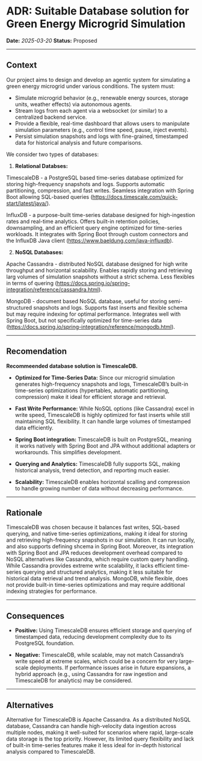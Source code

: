 # ADR: Suitable Database solution for Green Energy Microgrid Simulation

**Date:** _2025-03-20_
**Status:** Proposed

---

## Context

Our project aims to design and develop an agentic system for simulating a green energy microgrid under various conditions. The system must:

- Simulate microgrid behavior (e.g., renewable energy sources, storage units, weather effects) via autonomous agents.
- Stream logs from each agent via a websocket (or similar) to a centralized backend service.
- Provide a flexible, real-time dashboard that allows users to manipulate simulation parameters (e.g., control time speed, pause, inject events).
- Persist simulation snapshots and logs with fine-grained, timestamped data for historical analysis and future comparisons.

We consider two types of databases:

1. **Relational Databses:**

TimescaleDB - a PostgreSQL based time-series database optimized for storing high-frequency snapshots and logs. Supports automatic partitioning, compression, and fast writes. Seamless integration with Spring Boot allowing SQL-based queries (https://docs.timescale.com/quick-start/latest/java/).

InfluxDB - a purpose-built time-series database designed for high-ingestion rates and real-time analytics. Offers built-in retention policies, downsampling, and an efficient query engine optimized for time-series workloads. It integrates with Spring Boot through custom connectors and the InfluxDB Java client (https://www.baeldung.com/java-influxdb).

2. **NoSQL Databases:**

Apache Cassandra - distributed NoSQL database designed for high write throughput and horizontal scalability. Enables rapidly storing and retrieving larg volumes of simulation snapshots without a strict schema. Less flexibles in terms of quering (https://docs.spring.io/spring-integration/reference/cassandra.html).

MongoDB - document based NoSQL database, useful for storing semi-structured snapshots and logs. Supports fast inserts and flexible schema but may require indexing for optimal performance. Integrates well with Spring Boot, but not specifically optimized for time-series data (https://docs.spring.io/spring-integration/reference/mongodb.html).

---

## Recomendation

**Recommeended database solution is TimescaleDB.**

- **Optimized for Time-Series Data:** Since our microgrid simulation generates high-frequency snapshots and logs, TimescaleDB’s built-in time-series optimizations (hypertables, automatic partitioning, compression) make it ideal for efficient storage and retrieval.

- **Fast Write Performance:** While NoSQL options (like Cassandra) excel in write speed, TimescaleDB is highly optimized for fast inserts while still maintaining SQL flexibility. It can handle large volumes of timestamped data efficiently.

- **Spring Boot integration:** TimescaleDB is built on PostgreSQL, meaning it works natively with Spring Boot and JPA without additional adapters or workarounds. This simplifies development.

- **Querying and Analytics:** TimescaleDB fully supports SQL, making historical analysis, trend detection, and reporting much easier.

- **Scalability:** TimescaleDB enables horizontal scalling and compression to handle growing number of data without decreasing performance.

---

## Rationale

TimescaleDB was chosen because it balances fast writes, SQL-based querying, and native time-series optimizations, making it ideal for storing and retrieving high-frequency snapshots in our simulation. It can run locally, and also supports defining shcema in Spring Boot. Moreover, its integration with Spring Boot and JPA reduces development overhead compared to NoSQL alternatives like Cassandra, which require custom query handling. While Cassandra provides extreme write scalability, it lacks efficient time-series querying and structured analytics, making it less suitable for historical data retrieval and trend analysis. MongoDB, while flexible, does not provide built-in time-series optimizations and may require additional indexing strategies for performance.

---

## Consequences

- **Positive:** Using TimescaleDB ensures efficient storage and querying of timestamped data, reducing development complexity due to its PostgreSQL foundation.

- **Negative:** TimescaleDB, while scalable, may not match Cassandra’s write speed at extreme scales, which could be a concern for very large-scale deployments. If performance issues arise in future expansions, a hybrid approach (e.g., using Cassandra for raw ingestion and TimescaleDB for analytics) may be considered.

---

## Alternatives

Alternative for TimescaleDB is Apache Cassandra. As a distributed NoSQL database, Cassandra can handle high-velocity data ingestion across multiple nodes, making it well-suited for scenarios where rapid, large-scale data storage is the top priority. However, its limited query flexibility and lack of built-in time-series features make it less ideal for in-depth historical analysis compared to TimescaleDB.
